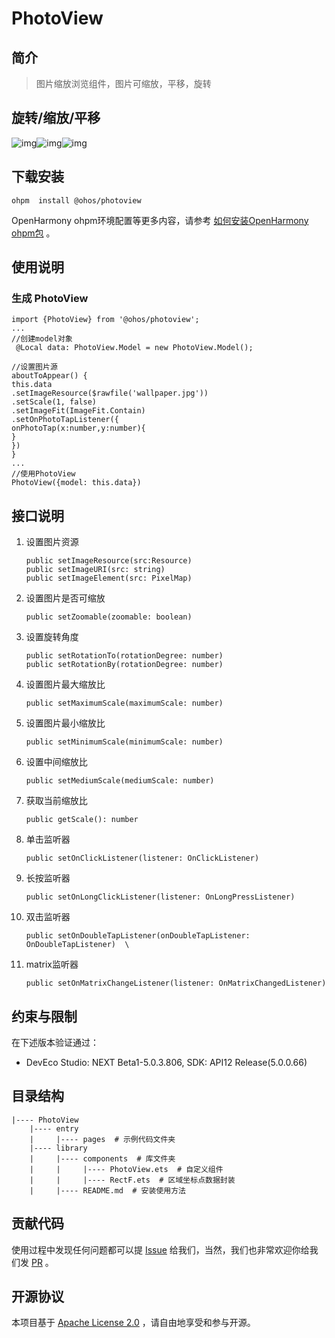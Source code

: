 # PhotoView

## 简介

>图片缩放浏览组件，图片可缩放，平移，旋转


## 旋转/缩放/平移
![img](screenshot/rotate.png)![img](screenshot/scale.png)![img](screenshot/translate.png)



## 下载安装
```shell
ohpm  install @ohos/photoview
```
OpenHarmony ohpm环境配置等更多内容，请参考 [如何安装OpenHarmony ohpm包](https://gitee.com/openharmony-tpc/docs/blob/master/OpenHarmony_har_usage.md) 。


## 使用说明

### 生成 PhotoView
   ```
   import {PhotoView} from '@ohos/photoview';
   ...
   //创建model对象
    @Local data: PhotoView.Model = new PhotoView.Model();
   
   //设置图片源
   aboutToAppear() {
   this.data
   .setImageResource($rawfile('wallpaper.jpg'))
   .setScale(1, false)
   .setImageFit(ImageFit.Contain)
   .setOnPhotoTapListener({
   onPhotoTap(x:number,y:number){
   }
   })
   }
   ...
   //使用PhotoView
   PhotoView({model: this.data})
   ```
## 接口说明   
1. 设置图片资源

   ```
   public setImageResource(src:Resource)
   public setImageURI(src: string)
   public setImageElement(src: PixelMap)
   ```
2. 设置图片是否可缩放
   ```
   public setZoomable(zoomable: boolean)
   ```
3. 设置旋转角度
   ```
   public setRotationTo(rotationDegree: number)
   public setRotationBy(rotationDegree: number)
   ```
4. 设置图片最大缩放比
   ```
   public setMaximumScale(maximumScale: number)
   ```
5. 设置图片最小缩放比
   ```
   public setMinimumScale(minimumScale: number)
   ```
6. 设置中间缩放比
   ```
   public setMediumScale(mediumScale: number)
   ```
7. 获取当前缩放比
   ```
   public getScale(): number
   ```
8. 单击监听器
   ```
   public setOnClickListener(listener: OnClickListener)
   ```
9. 长按监听器  
   ```
   public setOnLongClickListener(listener: OnLongPressListener)
   ```
10. 双击监听器  
    ```
    public setOnDoubleTapListener(onDoubleTapListener: OnDoubleTapListener)  \
    ```
11. matrix监听器
    ```
    public setOnMatrixChangeListener(listener: OnMatrixChangedListener)
    ```

## 约束与限制

在下述版本验证通过：
- DevEco Studio: NEXT Beta1-5.0.3.806, SDK: API12 Release(5.0.0.66)

## 目录结构
````
|---- PhotoView
    |---- entry
    |     |---- pages  # 示例代码文件夹       
    |---- library 
    |     |---- components  # 库文件夹 
    |     |     |---- PhotoView.ets  # 自定义组件                  
    |     |     |---- RectF.ets  # 区域坐标点数据封装
    |     |---- README.md  # 安装使用方法
````

## 贡献代码
使用过程中发现任何问题都可以提 [Issue](https://gitee.com/openharmony-sig/PhotoView/issues) 给我们，当然，我们也非常欢迎你给我们发 [PR](https://gitee.com/openharmony-sig/PhotoView-ETS/pulls) 。

## 开源协议
本项目基于 [Apache License 2.0](https://gitee.com/openharmony-sig/PhotoView/blob/master/LICENSE) ，请自由地享受和参与开源。

